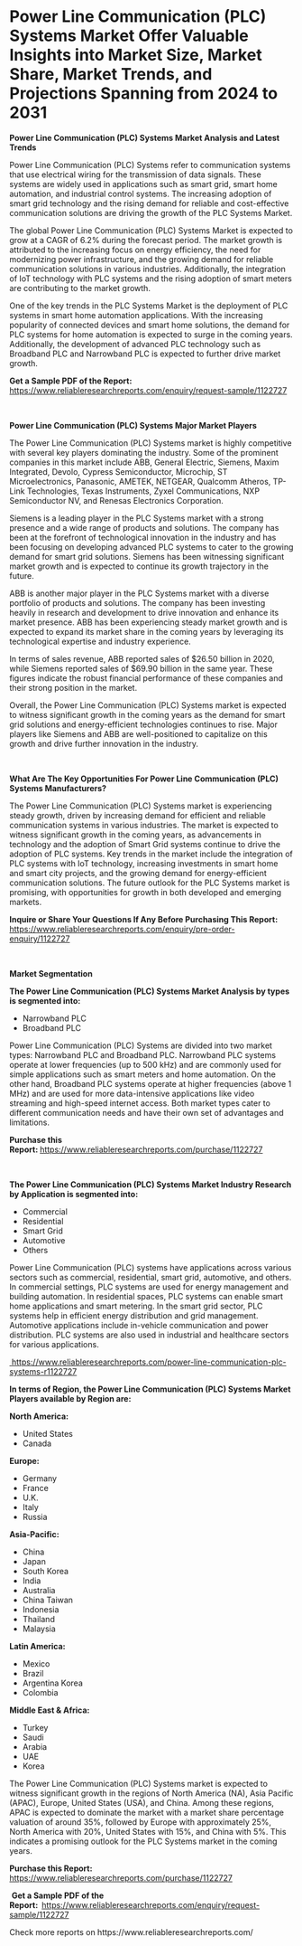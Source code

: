 <p><h1>Power Line Communication (PLC) Systems Market Offer Valuable Insights into Market Size, Market Share, Market Trends, and Projections Spanning from 2024 to 2031</h1></p><p><strong>Power Line Communication (PLC) Systems Market Analysis and Latest Trends</strong></p>
<p><p>Power Line Communication (PLC) Systems refer to communication systems that use electrical wiring for the transmission of data signals. These systems are widely used in applications such as smart grid, smart home automation, and industrial control systems. The increasing adoption of smart grid technology and the rising demand for reliable and cost-effective communication solutions are driving the growth of the PLC Systems Market.</p><p>The global Power Line Communication (PLC) Systems Market is expected to grow at a CAGR of 6.2% during the forecast period. The market growth is attributed to the increasing focus on energy efficiency, the need for modernizing power infrastructure, and the growing demand for reliable communication solutions in various industries. Additionally, the integration of IoT technology with PLC systems and the rising adoption of smart meters are contributing to the market growth.</p><p>One of the key trends in the PLC Systems Market is the deployment of PLC systems in smart home automation applications. With the increasing popularity of connected devices and smart home solutions, the demand for PLC systems for home automation is expected to surge in the coming years. Additionally, the development of advanced PLC technology such as Broadband PLC and Narrowband PLC is expected to further drive market growth.</p></p>
<p><strong>Get a Sample PDF of the Report:&nbsp;</strong> <a href="https://www.reliableresearchreports.com/enquiry/request-sample/1122727">https://www.reliableresearchreports.com/enquiry/request-sample/1122727</a></p>
<p>&nbsp;</p>
<p><strong>Power Line Communication (PLC) Systems Major Market Players</strong></p>
<p><p>The Power Line Communication (PLC) Systems market is highly competitive with several key players dominating the industry. Some of the prominent companies in this market include ABB, General Electric, Siemens, Maxim Integrated, Devolo, Cypress Semiconductor, Microchip, ST Microelectronics, Panasonic, AMETEK, NETGEAR, Qualcomm Atheros, TP-Link Technologies, Texas Instruments, Zyxel Communications, NXP Semiconductor NV, and Renesas Electronics Corporation.</p><p>Siemens is a leading player in the PLC Systems market with a strong presence and a wide range of products and solutions. The company has been at the forefront of technological innovation in the industry and has been focusing on developing advanced PLC systems to cater to the growing demand for smart grid solutions. Siemens has been witnessing significant market growth and is expected to continue its growth trajectory in the future.</p><p>ABB is another major player in the PLC Systems market with a diverse portfolio of products and solutions. The company has been investing heavily in research and development to drive innovation and enhance its market presence. ABB has been experiencing steady market growth and is expected to expand its market share in the coming years by leveraging its technological expertise and industry experience.</p><p>In terms of sales revenue, ABB reported sales of $26.50 billion in 2020, while Siemens reported sales of $69.90 billion in the same year. These figures indicate the robust financial performance of these companies and their strong position in the market.</p><p>Overall, the Power Line Communication (PLC) Systems market is expected to witness significant growth in the coming years as the demand for smart grid solutions and energy-efficient technologies continues to rise. Major players like Siemens and ABB are well-positioned to capitalize on this growth and drive further innovation in the industry.</p></p>
<p>&nbsp;</p>
<p><strong>What Are The Key Opportunities For Power Line Communication (PLC) Systems Manufacturers?</strong></p>
<p><p>The Power Line Communication (PLC) Systems market is experiencing steady growth, driven by increasing demand for efficient and reliable communication systems in various industries. The market is expected to witness significant growth in the coming years, as advancements in technology and the adoption of Smart Grid systems continue to drive the adoption of PLC systems. Key trends in the market include the integration of PLC systems with IoT technology, increasing investments in smart home and smart city projects, and the growing demand for energy-efficient communication solutions. The future outlook for the PLC Systems market is promising, with opportunities for growth in both developed and emerging markets.</p></p>
<p><strong>Inquire or Share Your Questions If Any Before Purchasing This Report:</strong> <a href="https://www.reliableresearchreports.com/enquiry/pre-order-enquiry/1122727">https://www.reliableresearchreports.com/enquiry/pre-order-enquiry/1122727</a></p>
<p>&nbsp;</p>
<p><strong>Market Segmentation</strong></p>
<p><strong>The Power Line Communication (PLC) Systems Market Analysis by types is segmented into:</strong></p>
<p><ul><li>Narrowband PLC</li><li>Broadband PLC</li></ul></p>
<p><p>Power Line Communication (PLC) Systems are divided into two market types: Narrowband PLC and Broadband PLC. Narrowband PLC systems operate at lower frequencies (up to 500 kHz) and are commonly used for simple applications such as smart meters and home automation. On the other hand, Broadband PLC systems operate at higher frequencies (above 1 MHz) and are used for more data-intensive applications like video streaming and high-speed internet access. Both market types cater to different communication needs and have their own set of advantages and limitations.</p></p>
<p><strong>Purchase this Report:&nbsp;</strong><a href="https://www.reliableresearchreports.com/purchase/1122727">https://www.reliableresearchreports.com/purchase/1122727</a></p>
<p>&nbsp;</p>
<p><strong>The Power Line Communication (PLC) Systems Market Industry Research by Application is segmented into:</strong></p>
<p><ul><li>Commercial</li><li>Residential</li><li>Smart Grid</li><li>Automotive</li><li>Others</li></ul></p>
<p><p>Power Line Communication (PLC) systems have applications across various sectors such as commercial, residential, smart grid, automotive, and others. In commercial settings, PLC systems are used for energy management and building automation. In residential spaces, PLC systems can enable smart home applications and smart metering. In the smart grid sector, PLC systems help in efficient energy distribution and grid management. Automotive applications include in-vehicle communication and power distribution. PLC systems are also used in industrial and healthcare sectors for various applications.</p></p>
<p><a href="https://www.reliableresearchreports.com/power-line-communication-plc-systems-r1122727">&nbsp;https://www.reliableresearchreports.com/power-line-communication-plc-systems-r1122727</a></p>
<p><strong>In terms of Region, the Power Line Communication (PLC) Systems Market Players available by Region are:</strong></p>
<p>
    <p> <strong> North America: </strong>
        <ul>
            <li>United States</li>
            <li>Canada</li>
        </ul>
        </p> 
    <p> <strong> Europe: </strong>
        <ul>
            <li>Germany</li>
            <li>France</li>
            <li>U.K.</li>
            <li>Italy</li>
            <li>Russia</li>
        </ul>
        </p> 
    <p> <strong> Asia-Pacific: </strong>
        <ul>
            <li>China</li>
            <li>Japan</li>
            <li>South Korea</li>
            <li>India</li>
            <li>Australia</li>
            <li>China Taiwan</li>
            <li>Indonesia</li>
            <li>Thailand</li>
            <li>Malaysia</li>
        </ul>
        </p> 
    <p> <strong> Latin America: </strong>
        <ul>
            <li>Mexico</li>
            <li>Brazil</li>
            <li>Argentina Korea</li>
            <li>Colombia</li>
        </ul>
        </p> 
    <p> <strong> Middle East & Africa: </strong>
        <ul>
            <li>Turkey</li>
            <li>Saudi</li>
            <li>Arabia</li>
            <li>UAE</li>
            <li>Korea</li>
        </ul>
    </p>
    </p>
<p><p>The Power Line Communication (PLC) Systems market is expected to witness significant growth in the regions of North America (NA), Asia Pacific (APAC), Europe, United States (USA), and China. Among these regions, APAC is expected to dominate the market with a market share percentage valuation of around 35%, followed by Europe with approximately 25%, North America with 20%, United States with 15%, and China with 5%. This indicates a promising outlook for the PLC Systems market in the coming years.</p></p>
<p><strong>Purchase this Report: </strong><a href="https://www.reliableresearchreports.com/purchase/1122727">https://www.reliableresearchreports.com/purchase/1122727</a></p>
<p>&nbsp;<strong>Get a Sample PDF of the Report:&nbsp;&nbsp;</strong><a href="https://www.reliableresearchreports.com/enquiry/request-sample/1122727">https://www.reliableresearchreports.com/enquiry/request-sample/1122727</a></p>
<p><strong></strong></p>
<p>Check more reports on https://www.reliableresearchreports.com/</p>